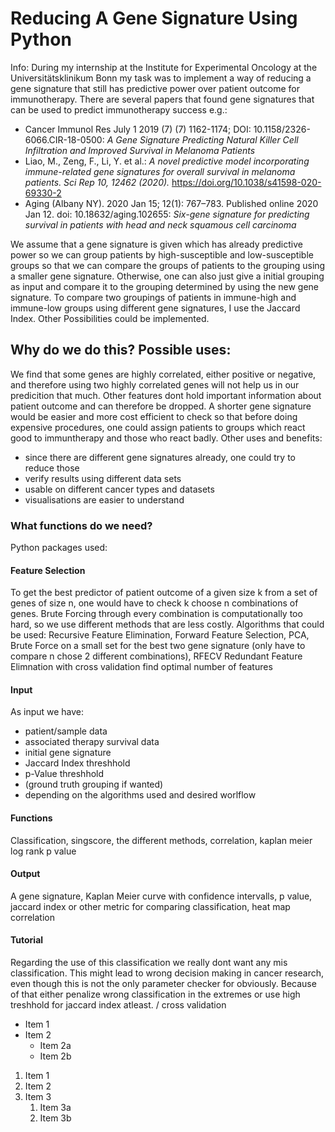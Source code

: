 # Reducing A Gene Signature Using Python

Info: During my internship at the Institute for Experimental Oncology at the Universitätsklinikum Bonn my task was to implement a way of reducing a gene signature that still has predictive power over patient outcome for immunotherapy. There are several papers that found gene signatures that can be used to predict immunotherapy success e.g.:
* Cancer Immunol Res July 1 2019 (7) (7) 1162-1174; DOI: 10.1158/2326-6066.CIR-18-0500: _A Gene Signature Predicting Natural Killer Cell Infiltration and Improved Survival in Melanoma Patients_
* Liao, M., Zeng, F., Li, Y. et al.: _A novel predictive model incorporating immune-related gene signatures for overall survival in melanoma patients. Sci Rep 10, 12462 (2020)._ https://doi.org/10.1038/s41598-020-69330-2 
* Aging (Albany NY). 2020 Jan 15; 12(1): 767–783. Published online 2020 Jan 12. doi: 10.18632/aging.102655: _Six-gene signature for predicting survival in patients with head and neck squamous cell carcinoma_ <a/>

We assume that a gene signature is given which has already predictive power so we can group patients by high-susceptible and low-susceptible groups so that we can compare the groups of patients to the grouping using a smaller gene signature. Otherwise, one can also just give a initial grouping as input and compare it to the grouping determined by using the new gene signature. 
To compare two groupings of patients in immune-high and immune-low groups using different gene signatures, I use the Jaccard Index. Other Possibilities could be implemented.  
## Why do we do this? Possible uses:
We find that some genes are highly correlated, either positive or negative, and therefore using two highly correlated genes will not help us in our predicition that much. Other features dont hold important information about patient outcome and can therefore be dropped. A shorter gene signature would be easier and more cost efficient to check so that before doing expensive procedures, one could assign patients to groups which react good to immuntherapy and those who react badly. Other uses and benefits: 
* since there are different gene signatures already, one could try to reduce those
* verify results using different data sets 
* usable on different cancer types and datasets
* visualisations are easier to understand
### What functions do we need? 
Python packages used: 

#### Feature Selection
To get the best predictor of patient outcome of a given size k from a set of genes of size n, one would have to check k choose n combinations of genes. Brute Forcing through every combination is computationally too hard, so we use different methods that are less costly. Algorithms that could be used: Recursive Feature Elimination, Forward Feature Selection, PCA, Brute Force on a small set for the best two gene signature (only have to compare n chose 2 different combinations), RFECV Redundant Feature Elimnation with cross validation find optimal number of features

#### Input 
As input we have: 
* patient/sample data
* associated therapy survival data
* initial gene signature
* Jaccard Index threshhold
* p-Value threshhold
* (ground truth grouping
if wanted)
* depending on the algorithms used and desired worlflow
#### Functions
Classification, singscore, the different methods, correlation, kaplan meier log rank p value
#### Output
A gene signature, Kaplan Meier curve with confidence intervalls, p value, jaccard index or other metric for comparing classification, heat map correlation
#### Tutorial
Regarding the use of this classification we really dont want any mis classification. This might lead to wrong decision making in cancer research, even though this is not the only parameter checker for obviously. Because of that either penalize wrong classification in the extremes or use high treshhold for jaccard index atleast. /
cross validation



* Item 1
* Item 2
  * Item 2a
  * Item 2b
  
1. Item 1
1. Item 2
1. Item 3
   1. Item 3a
   1. Item 3b
